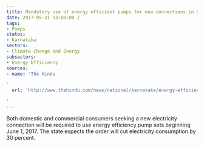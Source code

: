 ```yaml
---
title: Mandatory use of energy efficient pumps for new connections in Karnataka
date: 2017-05-31 13:00:00 Z
tags:
- Pumps
states:
- Karnataka
sectors:
- Climate Change and Energy
subsectors:
- Energy Efficiency
sources:
- name: 'The Hindu

'
  url: 'http://www.thehindu.com/news/national/karnataka/energy-efficient-pumpsets-must-for-new-power-connections/article18586628.ece

'
---
```


Both domestic and commercial consumers seeking a new electricity connection will be required to use energy efficiency pump sets beginning June 1, 2017. The state expects the order will cut electricity consumption by 30 percent.

